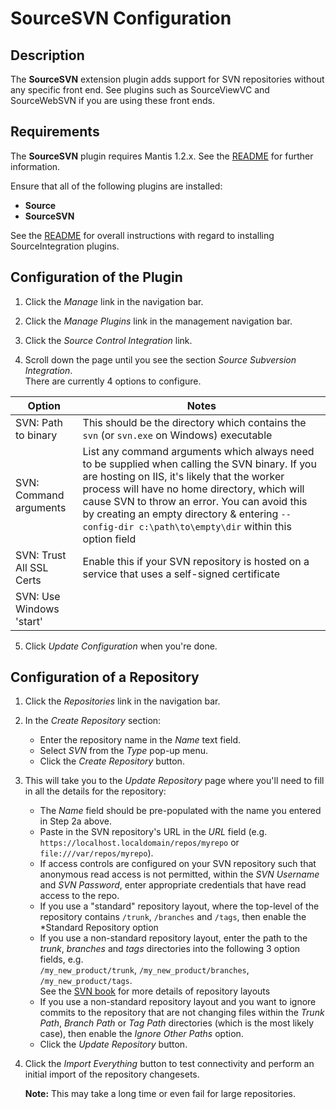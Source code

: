 # SourceSVN Configuration

## Description

The **SourceSVN** extension plugin adds support for SVN repositories
without any specific front end.  See plugins such as SourceViewVC
and SourceWebSVN if you are using these front ends.

## Requirements

The **SourceSVN** plugin requires Mantis 1.2.x. See the
[README](../README.md#requirements) for further information.

Ensure that all of the following plugins are installed:
* **Source**
* **SourceSVN**

See the [README](../README.md#installation) for overall instructions
with regard to installing SourceIntegration plugins.

## Configuration of the Plugin

1. Click the *Manage* link in the navigation bar.

2. Click the *Manage Plugins* link in the management navigation bar.

3. Click the *Source Control Integration* link.

4. Scroll down the page until you see the section *Source Subversion Integration*.  
   There are currently 4 options to configure.

| Option                   | Notes          |
| ------------------------ | -------------- |
| SVN: Path to binary      | This should be the directory which contains the `svn` (or `svn.exe` on Windows) executable |
| SVN: Command arguments   | List any command arguments which always need to be supplied when calling the SVN binary.  If you are hosting on IIS, it's likely that the worker process will have no home directory, which will cause SVN to throw an error.  You can avoid this by creating an empty directory & entering `--config-dir c:\path\to\empty\dir` within this option field |
| SVN: Trust All SSL Certs | Enable this if your SVN repository is hosted on a service that uses a self-signed certificate |
| SVN: Use Windows 'start' | |

5. Click *Update Configuration* when you're done.

## Configuration of a Repository

1. Click the *Repositories* link in the navigation bar.

2. In the *Create Repository* section:

   - Enter the repository name in the *Name* text field.
   - Select *SVN* from the *Type* pop-up menu.
   - Click the *Create Repository* button.

3. This will take you to the *Update Repository* page where you'll need to fill 
   in all the details for the repository:

   - The *Name* field should be pre-populated with the name you entered in Step 2a above.
   - Paste in the SVN repository's URL in the *URL* field (e.g. 
     `https://localhost.localdomain/repos/myrepo` or `file:///var/repos/myrepo`).
   - If access controls are configured on your SVN repository such that anonymous 
     read access is not permitted, within the *SVN Username* and *SVN Password*, 
     enter appropriate credentials that have read access to the repo.
   - If you use a "standard" repository layout, where the top-level of the 
     repository contains `/trunk`, `/branches` and `/tags`, then enable the 
     *Standard Repository option
   - If you use a non-standard repository layout, enter the path to the *trunk*, 
     *branches* and *tags* directories into the following 3 option fields, e.g.  
     `/my_new_product/trunk`, `/my_new_product/branches`, `/my_new_product/tags`.  
     See the [SVN book](http://svnbook.red-bean.com/en/1.5/svn.branchmerge.maint.html) 
     for more details of repository layouts 
   - If you use a non-standard repository layout and you want to ignore commits 
     to the repository that are not changing files within the *Trunk Path*, 
     *Branch Path* or   *Tag Path* directories (which is the most likely case), 
     then enable the *Ignore Other Paths* option.
   - Click the *Update Repository* button.

4. Click the *Import Everything* button to test connectivity and perform an 
   initial import of the repository changesets.

   **Note:** This may take a long time or even fail for large repositories.
